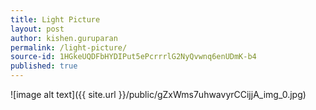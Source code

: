 ```yaml
---
title: Light Picture
layout: post
author: kishen.guruparan
permalink: /light-picture/
source-id: 1HGkeUQDFbHYDIPut5ePcrrrlG2NyQvwnq6enUDmK-b4
published: true
---
```

![image alt text]({{ site.url }}/public/gZxWms7uhwavyrCCijjA_img_0.jpg)

